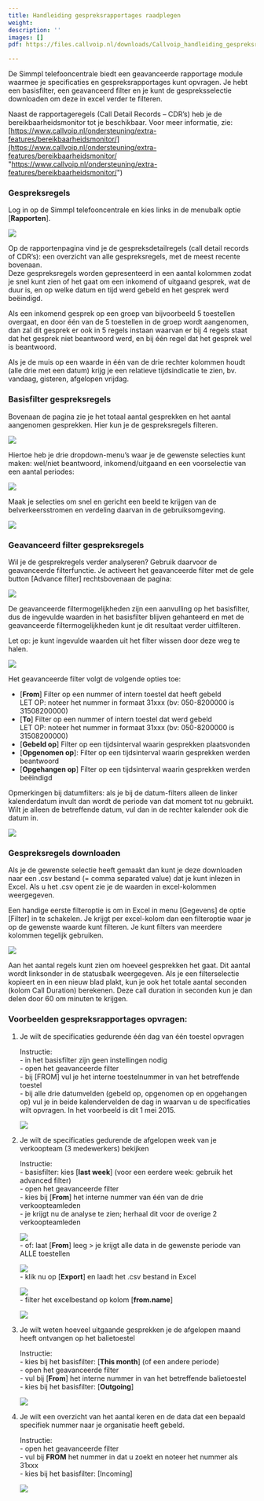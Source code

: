 ```yaml
---
title: Handleiding gespreksrapportages raadplegen
weight: 
description: ''
images: []
pdf: https://files.callvoip.nl/downloads/Callvoip_handleiding_gespreksrapportages.pdf

---
```

De Simmpl telefooncentrale biedt een geavanceerde rapportage module waarmee je specificaties en gespreksrapportages kunt opvragen. Je hebt een basisfilter, een geavanceerd filter en je kunt de gespreksselectie downloaden om deze in excel verder te filteren.  
  
Naast de rapportageregels (Call Detail Records – CDR’s) heb je de bereikbaarheidsmonitor tot je beschikbaar. Voor meer informatie, zie:   
[https://www.callvoip.nl/ondersteuning/extra-features/bereikbaarheidsmonitor/](https://www.callvoip.nl/ondersteuning/extra-features/bereikbaarheidsmonitor/ "https://www.callvoip.nl/ondersteuning/extra-features/bereikbaarheidsmonitor/")

<h3>Gespreksregels</h3>

Log in op de Simmpl telefooncentrale en kies links in de menubalk optie \[**Rapporten**\].

![](https://res.cloudinary.com/callvoip/image/upload/v1564407625/gespreksrapportages-1.png)

Op de rapportenpagina vind je de gespreksdetailregels (call detail records of CDR’s): een overzicht van alle gespreksregels, met de meest recente bovenaan.  
Deze gespreksregels worden gepresenteerd in een aantal kolommen zodat je snel kunt zien of het gaat om een inkomend of uitgaand gesprek, wat de duur is, en op welke datum en tijd werd gebeld en het gesprek werd beëindigd.

Als een inkomend gesprek op een groep van bijvoorbeeld 5 toestellen overgaat, en door één van de 5 toestellen in de groep wordt aangenomen, dan zal dit gesprek er ook in 5 regels instaan waarvan er bij 4 regels staat dat het gesprek niet beantwoord werd, en bij één regel dat het gesprek wel is beantwoord.

Als je de muis op een waarde in één van de drie rechter kolommen houdt (alle drie met een datum) krijg je een relatieve tijdsindicatie te zien, bv. vandaag, gisteren, afgelopen vrijdag.

<h3>Basisfilter gespreksregels</h3>

Bovenaan de pagina zie je het totaal aantal gesprekken en het aantal aangenomen gesprekken. Hier kun je de gespreksregels filteren.

![](https://res.cloudinary.com/callvoip/image/upload/v1564407752/gespreksrapportages-2.png)

Hiertoe heb je drie dropdown-menu’s waar je de gewenste selecties kunt maken: wel/niet beantwoord, inkomend/uitgaand en een voorselectie van een aantal periodes:

![](https://res.cloudinary.com/callvoip/image/upload/v1564407875/gespreksrapportages-3.png)

Maak je selecties om snel en gericht een beeld te krijgen van de belverkeersstromen en verdeling daarvan in de gebruiksomgeving.

![](https://res.cloudinary.com/callvoip/image/upload/v1564407939/gespreksrapportages-4.png)<h3>Geavanceerd filter gespreksregels</h3>

Wil je de gesprekregels verder analyseren? Gebruik daarvoor de geavanceerde filterfunctie. Je activeert het geavanceerde filter met de gele button \[Advance filter\] rechtsbovenaan de pagina:

![](https://res.cloudinary.com/callvoip/image/upload/v1564408024/gespreksrapportages-5.png)

De geavanceerde filtermogelijkheden zijn een aanvulling op het basisfilter, dus de ingevulde waarden in het basisfilter blijven gehanteerd en met de geavanceerde filtermogelijkheden kunt je dit resultaat verder uitfilteren.

Let op: je kunt ingevulde waarden uit het filter wissen door deze weg te halen.

![](https://res.cloudinary.com/callvoip/image/upload/v1564408141/gespreksrapportages-6.png)

Het geavanceerde filter volgt de volgende opties toe:

* \[**From**\] Filter op een nummer of intern toestel dat heeft gebeld  
  LET OP: noteer het nummer in formaat 31xxx (bv: 050-8200000 is 31508200000)
* \[**To**\] Filter op een nummer of intern toestel dat werd gebeld  
  LET OP: noteer het nummer in formaat 31xxx (bv: 050-8200000 is 31508200000)
* \[**Gebeld op**\] Filter op een tijdsinterval waarin gesprekken plaatsvonden
* \[**Opgenomen op**\]: Filter op een tijdsinterval waarin gesprekken werden beantwoord
* \[**Opgehangen op**\] Filter op een tijdsinterval waarin gesprekken werden beëindigd

Opmerkingen bij datumfilters: als je bij de datum-filters alleen de linker kalenderdatum invult dan wordt de periode van dat moment tot nu gebruikt. Wilt je alleen de betreffende datum, vul dan in de rechter kalender ook die datum in.

![](https://res.cloudinary.com/callvoip/image/upload/v1564408418/gespreksrapportages-7.png)<h3>Gespreksregels downloaden</h3>

Als je de gewenste selectie heeft gemaakt dan kunt je deze downloaden naar een .csv bestand (= comma separated value) dat je kunt inlezen in Excel. Als u het .csv opent zie je de waarden in excel-kolommen weergegeven.

Een handige eerste filteroptie is om in Excel in menu \[Gegevens\] de optie \[Filter\] in te schakelen. Je krijgt per excel-kolom dan een filteroptie waar je op de gewenste waarde kunt filteren. Je kunt filters van meerdere kolommen tegelijk gebruiken.

![](https://res.cloudinary.com/callvoip/image/upload/v1564408518/gespreksrapportages-8.png)

Aan het aantal regels kunt zien om hoeveel gesprekken het gaat. Dit aantal wordt linksonder in de statusbalk weergegeven. Als je een filterselectie kopieert en in een nieuw blad plakt, kun je ook het totale aantal seconden (kolom Call Duration) berekenen. Deze call duration in seconden kun je dan delen door 60 om minuten te krijgen.

<h3>Voorbeelden gespreksrapportages opvragen:</h3>

1. Je wilt de specificaties gedurende één dag van één toestel opvragen

   Instructie:  
   \- in het basisfilter zijn geen instellingen nodig  
   \- open het geavanceerde filter  
   \- bij \[FROM\] vul je het interne toestelnummer in van het betreffende toestel  
   \- bij alle drie datumvelden (gebeld op, opgenomen op en opgehangen op) vul je in beide kalendervelden de dag in waarvan u de specificaties wilt opvragen. In het voorbeeld is dit 1 mei 2015.

   ![](https://res.cloudinary.com/callvoip/image/upload/v1564408737/gespreksrapportages-9.png)
2. Je wilt de specificaties gedurende de afgelopen week van je verkoopteam (3 medewerkers) bekijken

   Instructie:  
   \- basisfilter: kies \[**last week**\] (voor een eerdere week: gebruik het advanced filter)  
   \- open het geavanceerde filter  
   \- kies bij \[**From**\] het interne nummer van één van de drie verkoopteamleden  
   \- je krijgt nu de analyse te zien; herhaal dit voor de overige 2 verkoopteamleden

   ![](https://res.cloudinary.com/callvoip/image/upload/v1564408930/gespreksrapportages-10.png)  
   \- of: laat \[**From**\] leeg > je krijgt alle data in de gewenste periode van ALLE toestellen

   ![](https://res.cloudinary.com/callvoip/image/upload/v1564409009/gespreksrapportages-11.png)  
   \- klik nu op \[**Export**\] en laadt het .csv bestand in Excel

   ![](https://res.cloudinary.com/callvoip/image/upload/v1564409088/gespreksrapportages-12.png)  
   \- filter het excelbestand op kolom \[**from.name**\]

   ![](https://res.cloudinary.com/callvoip/image/upload/v1564409248/gespreksrapportages-13.png)
3. Je wilt weten hoeveel uitgaande gesprekken je de afgelopen maand heeft ontvangen op het balietoestel

   Instructie:  
   \- kies bij het basisfilter: \[**This month**\] (of een andere periode)  
   \- open het geavanceerde filter  
   \- vul bij \[**From**\] het interne nummer in van het betreffende balietoestel  
   \- kies bij het basisfilter: \[**Outgoing**\]

   ![](https://res.cloudinary.com/callvoip/image/upload/v1564409403/gespreksrapportages-14.png)
4. Je wilt een overzicht van het aantal keren en de data dat een bepaald specifiek nummer naar je organisatie heeft gebeld.

   Instructie:  
   \- open het geavanceerde filter  
   \- vul bij **FROM** het nummer in dat u zoekt en noteer het nummer als 31xxx  
   \- kies bij het basisfilter: \[Incoming\]

   ![](https://res.cloudinary.com/callvoip/image/upload/v1564409538/gespreksrapportages-15.png)